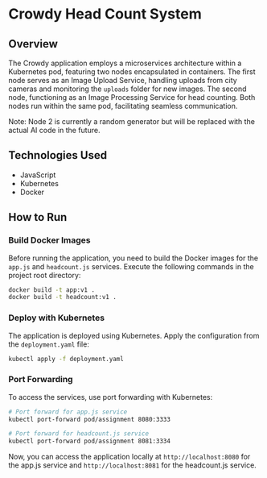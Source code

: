 # Crowdy Head Count System

## Overview

The Crowdy application employs a microservices architecture within a Kubernetes pod, featuring two nodes encapsulated in containers. The first node serves as an Image Upload Service, handling uploads from city cameras and monitoring the `uploads` folder for new images. The second node, functioning as an Image Processing Service for head counting. Both nodes run within the same pod, facilitating seamless communication. 

Note: Node 2 is currently a random generator but will be replaced with the actual AI code in the future.

## Technologies Used

- JavaScript
- Kubernetes
- Docker

## How to Run

### Build Docker Images

Before running the application, you need to build the Docker images for the `app.js` and `headcount.js` services. Execute the following commands in the project root directory:

```bash
docker build -t app:v1 .
docker build -t headcount:v1 .
```

### Deploy with Kubernetes

The application is deployed using Kubernetes. Apply the configuration from the `deployment.yaml` file:

```bash
kubectl apply -f deployment.yaml
```

### Port Forwarding

To access the services, use port forwarding with Kubernetes:

```bash
# Port forward for app.js service
kubectl port-forward pod/assignment 8080:3333

# Port forward for headcount.js service
kubectl port-forward pod/assignment 8081:3334
```

Now, you can access the application locally at `http://localhost:8080` for the app.js service and `http://localhost:8081` for the headcount.js service.
